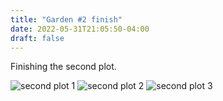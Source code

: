 ```yaml
---
title: "Garden #2 finish"
date: 2022-05-31T21:05:50-04:00
draft: false
---
```


Finishing the second plot.

![second plot 1](/2022-06-02-garden-2-1.jpg)
![second plot 2](/2022-06-02-garden-2-2.jpg)
![second plot 3](/2022-06-02-garden-2-3.jpg)
